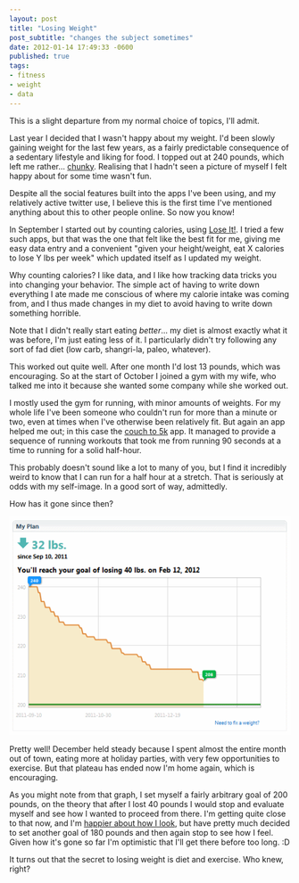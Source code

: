 ```yaml
---
layout: post
title: "Losing Weight"
post_subtitle: "changes the subject sometimes"
date: 2012-01-14 17:49:33 -0600
published: true
tags:
- fitness
- weight
- data
---
```

This is a slight departure from my normal choice of topics, I'll admit.

Last year I decided that I wasn't happy about my weight. I'd been slowly gaining weight for the last few years, as a fairly predictable consequence of a sedentary lifestyle and liking for food. I topped out at 240 pounds, which left me rather... [chunky][chunky]. Realising that I hadn't seen a picture of myself I felt happy about for some time wasn't fun.

Despite all the social features built into the apps I've been using, and my relatively active twitter use, I believe this is the first time I've mentioned anything about this to other people online. So now you know!

In September I started out by counting calories, using [Lose It!][loseit]. I tried a few such apps, but that was the one that felt like the best fit for me, giving me easy data entry and a convenient "given your height/weight, eat X calories to lose Y lbs per week" which updated itself as I updated my weight.

Why counting calories? I like data, and I like how tracking data tricks you into changing your behavior. The simple act of having to write down everything I ate made me conscious of where my calorie intake was coming from, and I thus made changes in my diet to avoid having to write down something horrible.

Note that I didn't really start eating *better*... my diet is almost exactly what it was before, I'm just eating less of it. I particularly didn't try following any sort of fad diet (low carb, shangri-la, paleo, whatever).

This worked out quite well. After one month I'd lost 13 pounds, which was encouraging. So at the start of October I joined a gym with my wife, who talked me into it because she wanted some company while she worked out.

I mostly used the gym for running, with minor amounts of weights. For my whole life I've been someone who couldn't run for more than a minute or two, even at times when I've otherwise been relatively fit. But again an app helped me out; in this case the [couch to 5k][c25k] app. It managed to provide a sequence of running workouts that took me from running 90 seconds at a time to running for a solid half-hour.

This probably doesn't sound like a lot to many of you, but I find it incredibly weird to know that I can run for a half hour at a stretch. That is seriously at odds with my self-image. In a good sort of way, admittedly.

How has it gone since then?

![Graph of weight loss from September 2011 to January 2012][graph]

Pretty well! December held steady because I spent almost the entire month out of town, eating more at holiday parties, with very few opportunities to exercise. But that plateau has ended now I'm home again, which is encouraging.

As you might note from that graph, I set myself a fairly arbitrary goal of 200 pounds, on the theory that after I lost 40 pounds I would stop and evaluate myself and see how I wanted to proceed from there. I'm getting quite close to that now, and I'm [happier about how I look][jenga], but have pretty much decided to set another goal of 180 pounds and then again stop to see how I feel. Given how it's gone so far I'm optimistic that I'll get there before too long. :D

It turns out that the secret to losing weight is diet and exercise. Who knew, right?

[chunky]: /blog/images/2012/01/chunky.jpg
[jenga]: /blog/images/2012/01/jenga.jpg "This is a very unfair comparison shot, but you can see the change in the face at least..."
[graph]: /blog/images/2012/01/weight-loss-graph.png
[loseit]: http://loseit.com/ "Convenient screenshot from the Lose It! website"
[c25k]: http://sites.google.com/site/c25kapp/
